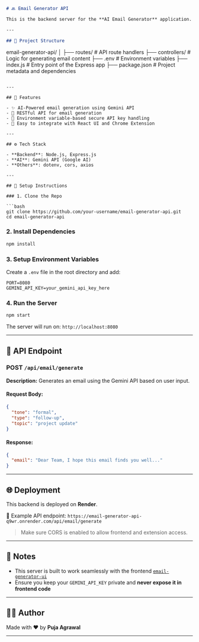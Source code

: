 ```markdown
# 🔙 Email Generator API

This is the backend server for the **AI Email Generator** application. It handles incoming requests from the frontend and Chrome extension, communicates with the **Gemini API**, and returns smart, personalized email content.

---

## 📁 Project Structure

```

email-generator-api/
│
├── routes/           # API route handlers
├── controllers/      # Logic for generating email content
├── .env              # Environment variables
├── index.js          # Entry point of the Express app
├── package.json      # Project metadata and dependencies

````

---

## 🧠 Features

- ✨ AI-Powered email generation using Gemini API  
- 🧪 RESTful API for email generation  
- 🔐 Environment variable-based secure API key handling  
- 🚀 Easy to integrate with React UI and Chrome Extension  

---

## ⚙️ Tech Stack

- **Backend**: Node.js, Express.js  
- **AI**: Gemini API (Google AI)  
- **Others**: dotenv, cors, axios  

---

## 🔧 Setup Instructions

### 1. Clone the Repo

```bash
git clone https://github.com/your-username/email-generator-api.git
cd email-generator-api
````

### 2. Install Dependencies

```bash
npm install
```

### 3. Setup Environment Variables

Create a `.env` file in the root directory and add:

```env
PORT=8080
GEMINI_API_KEY=your_gemini_api_key_here
```

### 4. Run the Server

```bash
npm start
```

The server will run on:
`http://localhost:8080`

---

## 📮 API Endpoint

### POST `/api/email/generate`

**Description:** Generates an email using the Gemini API based on user input.

#### Request Body:

```json
{
  "tone": "formal",
  "type": "follow-up",
  "topic": "project update"
}
```

#### Response:

```json
{
  "email": "Dear Team, I hope this email finds you well..."
}
```

---

## 🌐 Deployment

This backend is deployed on **Render**.

📍 Example API endpoint:
`https://email-generator-api-q9wr.onrender.com/api/email/generate`

> Make sure CORS is enabled to allow frontend and extension access.

---

## 📌 Notes

* This server is built to work seamlessly with the frontend [`email-generator-ui`](https://github.com/puja-2603/email-generator-ui)
* Ensure you keep your `GEMINI_API_KEY` private and **never expose it in frontend code**

---

## 🙋‍♀️ Author

Made with ❤️ by **Puja Agrawal**

---

